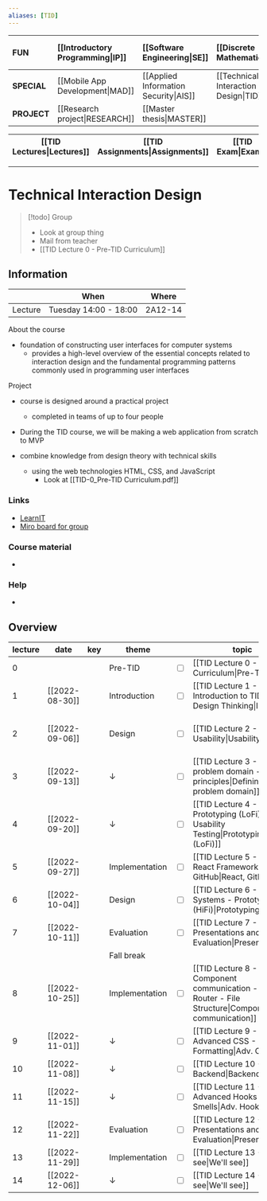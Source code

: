 ```yaml
---
aliases: [TID]
---
```


| **FUN**     | [[Introductory Programming\|IP]] | [[Software Engineering\|SE]]          | [[Discrete Mathematics\|DM]]          | [[Introduction to Database Systems\|IDBS]] | [[Algorithms and Data Structures\|ADS]] | [[How to make (almost) anything\|MAKE]] |
|:----------- |:-------------------------------- |:------------------------------------- |:------------------------------------- |:------------------------------------------ |:--------------------------------------- |:--------------------------------------- |
| **SPECIAL** | [[Mobile App Development\|MAD]]  | [[Applied Information Security\|AIS]] | [[Technical Interaction Design\|TID]] | [[Functional Programming\|FP]]             |                                         |                                         |
| **PROJECT** | [[Research project\|RESEARCH]]   | [[Master thesis\|MASTER]]             |                                       |                                            |                                         |                                         |

| [[TID Lectures\|Lectures]] | [[TID Assignments\|Assignments]] | [[TID Exam\|Exam]] |
| -------------------------- | -------------------------------- | ------------------ |

---

# Technical Interaction Design

> [!todo]
> Group
> - Look at group thing
> - Mail from teacher
> - [[TID Lecture 0 - Pre-TID Curriculum]]

## Information
|         | When                  | Where   |
| ------- | --------------------- | ------- |
| Lecture | Tuesday 14:00 - 18:00 | 2A12-14 | 

About the course
- foundation of constructing user interfaces for computer systems
	- provides a high-level overview of the essential concepts related to interaction design and the fundamental programming patterns commonly used in programming user interfaces

Project
- course is designed around a practical project
	- completed in teams of up to four people

- During the TID course, we will be making a web application from scratch to MVP
- combine knowledge from design theory with technical skills
	- using the web technologies HTML, CSS, and JavaScript
		- Look at [[TID-0_Pre-TID Curriculum.pdf]]

### Links
- [LearnIT](https://learnit.itu.dk/course/view.php?id=3021339)
- [Miro board for group](https://miro.com/app/board/uXjVPbE3AWs=/)

### Course material
- 

### Help
- 

## Overview

| lecture | date           | key | theme          |                         | topic                                                                                                  | read | pages |                         | assignment                                                         | deadline |
| ------- | -------------- | --- | -------------- | ----------------------- | ------------------------------------------------------------------------------------------------------ | ---- | ----- | ----------------------- | ------------------------------------------------------------------ | -------- |
| 0       |                |     | Pre-TID        | <input type="checkbox"> | [[TID Lecture 0 - Pre-TID Curriculum\|Pre-TID]]                                                        |      |       |                         |                                                                    |          |
| 1       | [[2022-08-30]] |     | Introduction   | <input type="checkbox"> | [[TID Lecture 1 - Introduction to TID - Design Thinking\|Intro]]                                       |      |       |                         |                                                                    |          |
| 2       | [[2022-09-06]] |     | Design         | <input type="checkbox"> | [[TID Lecture 2 - Usability\|Usability]]                                                               |      |       | <input type="checkbox"> | [[TID_Assignment 1_ Empathy research.pdf\|Empathy Research]]       |          |
| 3       | [[2022-09-13]] |     | ↓              | <input type="checkbox"> | [[TID Lecture 3 - Defining problem domain - Gestalt principles\|Defining problem domain]]              |      |       | <input type="checkbox"> | [[TID_Assignment 2_ Defining the problem domain.pdf\|Personas]]    |          |
| 4       | [[2022-09-20]] |     | ↓              | <input type="checkbox"> | [[TID Lecture 4 - Prototyping (LoFi) - Usability Testing\|Prototyping (LoFi)]]                         |      |       | <input type="checkbox"> | [[TID_Assignment 3_ Ideation and prototyping.pdf\|LoFi prototype]] |          |
| 5       | [[2022-09-27]] |     | Implementation | <input type="checkbox"> | [[TID Lecture 5 - The React Framework - GitHub\|React, GitHub]]                                        |      |       |                         |                                                                    |          |
| 6       | [[2022-10-04]] |     | Design         | <input type="checkbox"> | [[TID Lecture 6 - Design Systems - Prototyping (HiFi)\|Prototyping (HiFi)]]                            |      |       | <input type="checkbox"> | [[[[TID_Assignment 3B.pdf\|HiFi prototype]]                        |          |
| 7       | [[2022-10-11]] |     | Evaluation     | <input type="checkbox"> | [[TID Lecture 7 - Presentations and Course Evaluation\|Presentations]]                                 |      |       |                         |                                                                    |          |
|         |                |     | Fall break     |                         |                                                                                                        |      |       |                         |                                                                    |          |
| 8       | [[2022-10-25]] |     | Implementation | <input type="checkbox"> | [[TID Lecture 8 - Component communication - Hooks - Router - File Structure\|Component communication]] |      |       | <input type="checkbox"> | Sprint 1                                                           |          |
| 9       | [[2022-11-01]] |     | ↓              | <input type="checkbox"> | [[TID Lecture 9 - Advanced CSS - Formatting\|Adv. CSS]]                                                |      |       |                         |                                                                    |          |
| 10      | [[2022-11-08]] |     | ↓              | <input type="checkbox"> | [[TID Lecture 10 - Backend\|Backend]]                                                                  |      |       | <input type="checkbox"> | Sprint 2                                                           |          |
| 11      | [[2022-11-15]] |     | ↓              | <input type="checkbox"> | [[TID Lecture 11 - Advanced Hooks - Code Smells\|Adv. Hooks]]                                          |      |       |                         |                                                                    |          |
| 12      | [[2022-11-22]] |     | Evaluation     | <input type="checkbox"> | [[TID Lecture 12 - Presentations and Course Evaluation\|Presentations]]                                |      |       | <input type="checkbox"> | Sprint 3                                                           |          |
| 13      | [[2022-11-29]] |     | Implementation | <input type="checkbox"> | [[TID Lecture 13 - We'll see\|We'll see]]                                                              |      |       |                         |                                                                    |          |
| 14      | [[2022-12-06]] |     | ↓              | <input type="checkbox"> | [[TID Lecture 14 - We'll see\|We'll see]]                                                              |      |       | <input type="checkbox"> | Final report                                                       |          |

